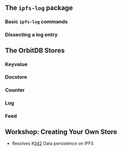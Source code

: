 ## The `ipfs-log` package

### Basic `ipfs-log` commands

### Dissecting a log entry

## The OrbitDB Stores

### Keyvalue
### Docstore
### Counter
### Log
### Feed

## Workshop: Creating Your Own Store

* Resolves #[342](https://github.com/orbitdb/orbit-db/issues/342) Data persistence on IPFS
